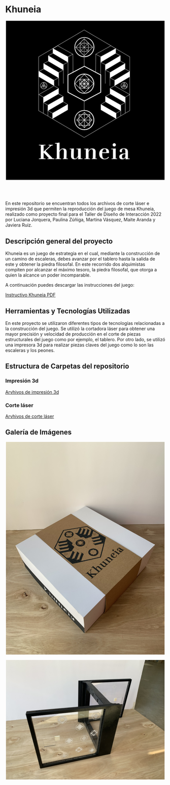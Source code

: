 # Khuneia 

 <div>
<p style = 'text-align:center;'>
<img src="imagenes/khuneia1.png" alt="imágen gráfica del juego" width="500px">
</p>
</div>
<br>
<br>

En este repositorio se encuentran todos los archivos de corte láser e impresión 3d que permiten la reproducción del juego de mesa Khuneia, realizado como proyecto final para el Taller de Diseño de Interacción 2022 por Luciana Jorquera, Paulina Zúñiga, Martina Vásquez, Maite Aranda y Javiera Ruiz. 

## Descripción general del proyecto
Khuneia es un juego de estrategia en el cual, mediante la construcción de un camino de escaleras, debes avanzar por el tablero hasta la salida de este y obtener la piedra filosofal. En este recorrido dos alquimistas compiten por alcanzar el máximo tesoro, la piedra filosofal, que otorga a quien la alcance un poder incomparable. 

A continuación puedes descargar las instrucciones del juego:

[Instructivo Khuneia PDF](imagenes/instructivo%20khuneia.pdf)

## Herramientas y Tecnologías Utilizadas
En este proyecto se utilizaron diferentes tipos de tecnologías relacionadas a la construcción del juego. Se utilizó la cortadora láser para obtener una mayor precisión y velocidad de producción en el corte de piezas estructurales del juego como por ejemplo, el tablero. Por otro lado, se utilizó una impresora 3d para realizar piezas claves del juego como lo son las escaleras y los peones. 


## Estructura de Carpetas del repositorio
 ### Impresión 3d
[Arvhivos de impresión 3d](https://javieraruizm.github.io/khuneia-tdix/impresion-3d)

  ### Corte láser
[Arvhivos de corte láser](https://javieraruizm.github.io/khuneia-tdix/corte-laser)


## Galería de Imágenes

 <div>
<p style = 'text-align:center;'>
<img src="imagenes/2.jpg" 
width="500px">
</p>
</div>

 <div>
<p style = 'text-align:center;'>
<img src="imagenes/6.jpg" 
width="500px">
</p>
</div>












